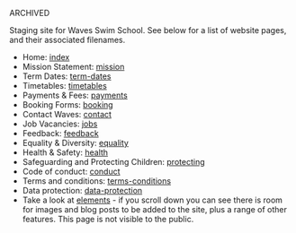 ARCHIVED

Staging site for Waves Swim School. See below for a list of website pages, and their associated filenames.

- Home: [index](https://wavesswimschool.github.io)
- Mission Statement: [mission](https://wavesswimschool.github.io/mission)
- Term Dates: [term-dates](https://wavesswimschool.github.io/term-dates)
- Timetables: [timetables](https://wavesswimschool.github.io/timetables)
- Payments & Fees: [payments](https://wavesswimschool.github.io/payments)
- Booking Forms: [booking](https://wavesswimschool.github.io/booking)
- Contact Waves: [contact](https://wavesswimschool.github.io/contact)
- Job Vacancies: [jobs](https://wavesswimschool.github.io/jobs)
- Feedback: [feedback](https://wavesswimschool.github.io/feedbacak)
- Equality & Diversity: [equality](https://wavesswimschool.github.io/equality)
- Health & Safety: [health](https://wavesswimschool.github.io/health)
- Safeguarding and Protecting Children: [protecting](https://wavesswimschool.github.io/protecting)
- Code of conduct: [conduct](https://wavesswimschool.github.io/conduct)
- Terms and conditions: [terms-conditions](https://wavesswimschool.github.io/terms-conditions)
- Data protection: [data-protection](https://wavesswimschool.github.io/data-protection)
- Take a look at [elements](https://wavesswimschool.github.io/elements) - if you scroll down you can see there is room for images and blog posts to be added to the site, plus a range of other features. This page is not visible to the public.
